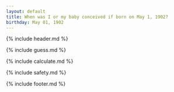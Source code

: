 ```yaml
---
layout: default
title: When was I or my baby conceived if born on May 1, 1902?
birthday: May 01, 1902
---
```


{% include header.md %}

{% include guess.md %}

{% include calculate.md %}

{% include safety.md %}

{% include footer.md %}



